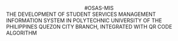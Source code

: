 <center>#OSAS-MIS </center>
THE DEVELOPMENT OF STUDENT SERVICES MANAGEMENT INFORMATION SYSTEM IN POLYTECHNIC UNIVERSITY
OF THE PHILIPPINES QUEZON CITY BRANCH,
INTEGRATED WITH QR CODE ALGORITHM

